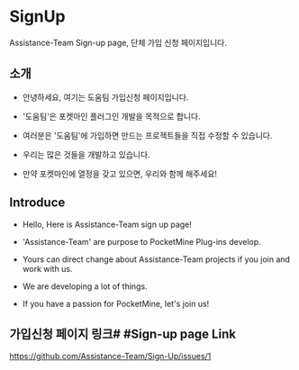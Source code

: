 # SignUp
Assistance-Team Sign-up page, 단체 가입 신청 페이지입니다.

## 소개
- 안녕하세요, 여기는 도움팀 가입신청 페이지입니다.
- '도움팀'은 포켓마인 플러그인 개발을 목적으로 합니다.
- 여러분은 '도움팀'에 가입하면 만드는 프로젝트들을 직접 수정할 수 있습니다.

- 우리는 많은 것들을 개발하고 있습니다.
- 만약 포켓마인에 열정을 갖고 있으면, 우리와 함께 해주세요!


## Introduce
- Hello, Here is Assistance-Team sign up page!
- 'Assistance-Team' are purpose to PocketMine Plug-ins develop.
- Yours can direct change about Assistance-Team projects if you join and work with us.

- We are developing a lot of things.
- If you have a passion for PocketMine, let's join us!

## 가입신청 페이지 링크# #Sign-up page Link
https://github.com/Assistance-Team/Sign-Up/issues/1

